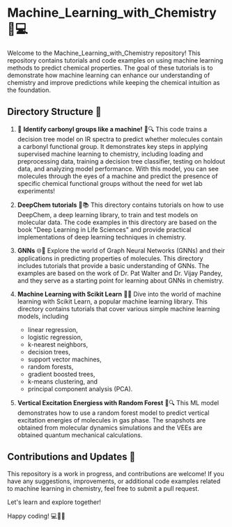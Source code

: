 # Machine_Learning_with_Chemistry 🧪💻

Welcome to the Machine_Learning_with_Chemistry repository!
This repository contains tutorials and code examples on using machine learning methods to predict chemical properties.
The goal of these tutorials is to demonstrate how machine learning can enhance our understanding of chemistry and improve predictions
while keeping the chemical intuition as the foundation.

## Directory Structure 📂

1. 🧪 **Identify carbonyl groups like a machine!** 🌳🔍
    This code trains a decision tree model on IR spectra to predict whether molecules contain a carbonyl functional group.
    It demonstrates key steps in applying supervised machine learning to chemistry, including loading and preprocessing data,
    training a decision tree classifier, testing on holdout data, and analyzing model performance.
    With this model, you can see molecules through the eyes of a machine and predict the presence of specific chemical
    functional groups without the need for wet lab experiments!

2. **DeepChem tutorials** 🧪📚
    This directory contains tutorials on how to use DeepChem, a deep learning library, to train and test models on molecular data.
    The code examples in this directory are based on the book "Deep Learning in Life Sciences" and
    provide practical implementations of deep learning techniques in chemistry.

3. **GNNs** 🌐🔬
    Explore the world of Graph Neural Networks (GNNs) and their applications in predicting properties of molecules.
    This directory includes tutorials that provide a basic understanding of GNNs. The examples are based on the work
    of Dr. Pat Walter and Dr. Vijay Pandey, and they serve as a starting point for learning about GNNs in chemistry.

4. **Machine Learning with Scikit Learn** 🧪🔬
    Dive into the world of machine learning with Scikit Learn, a popular machine learning library.
    This directory contains tutorials that cover various simple machine learning models, including
    - linear regression,
    - logistic regression,
    - k-nearest neighbors,
    - decision trees,
    - support vector machines,
    - random forests,
    - gradient boosted trees,
    - k-means clustering, and
    - principal component analysis (PCA).

5. **Vertical Excitation Energiess with Random Forest** 🌳🔍
    This ML model demonstrates how to use a random forest model to predict vertical excitation energies of molecules in gas phase.
    The snapshots are obtained from molecular dynamics simulations and the VEEs are obtained quantum mechanical calculations.

## Contributions and Updates 🚀
This repository is a work in progress, and contributions are welcome! If you have any suggestions,
improvements, or additional code examples related to machine learning in chemistry, feel free to submit a pull request.

Let's learn and explore together!

Happy coding! 💻🔬🚀
